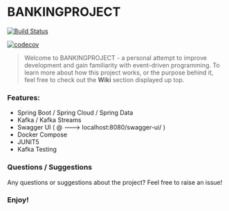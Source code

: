 # BANKINGPROJECT  
[![Build Status](https://travis-ci.com/dedovicnermin/BANKINGPROJECT.svg?branch=master)](https://travis-ci.com/dedovicnermin/BANKINGPROJECT)

[![codecov](https://codecov.io/gh/dedovicnermin/BANKINGPROJECT/branch/master/graph/badge.svg?token=3STMF7Q3L3)](https://codecov.io/gh/dedovicnermin/BANKINGPROJECT)

> Welcome to BANKINGPROJECT - a personal attempt to improve development and gain familiarity with event-driven programming.
> To learn more about how this project works, or the purpose behind it, feel free to check out the **Wiki** 
> section displayed up top. 

### Features:

- Spring Boot   /    Spring Cloud       / Spring Data
- Kafka     /    Kafka Streams
- Swagger UI (  @ ---> localhost:8080/swagger-ui/  )
- Docker Compose
- JUNIT5
- Kafka Testing

### Questions / Suggestions
Any questions or suggestions about the project? Feel free to raise an issue! 

### Enjoy!




      
